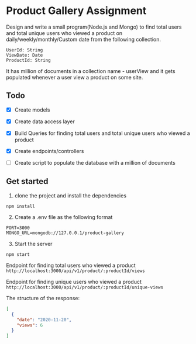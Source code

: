 
# Product Gallery Assignment 
Design and write a small program(Node.js and Mongo) to find total users and total unique users who viewed a product on daily/weekly/monthly/Custom date from the following collection.

```
UserId: String
ViewDate: Date
ProductId: String
```


It has million of documents in a collection name - userView and it gets populated whenever a user view a product on some site.

## Todo
- [x] Create models
- [x] Create data access layer
- [x] Build Queries for finding total users and total unique users who viewed a product
- [x] Create endpoints/controllers
- [ ] Create script to populate the database with a million of documents


## Get started
1. clone the project and install the dependencies
```
npm install
```
2. Create a .env file as the following format
```
PORT=3000
MONGO_URL=mongodb://127.0.0.1/product-gallery
```

3. Start the server
```
npm start
```

Endpoint for finding total users who viewed a product
`http://localhost:3000/api/v1/product/:productId/views`

Endpoint for finding unique users who viewed a product
`http://localhost:3000/api/v1/product/:productId/unique-views`

The structure of the response:
```json
[
  {
    "date": "2020-11-20",
    "views": 6
  }
]
``` 

